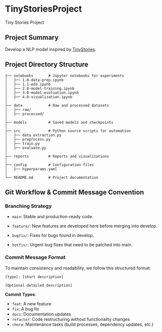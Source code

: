 # TinyStoriesProject
Tiny Stories Project

## Project Summary

Develop a NLP model inspired by [TinyStories](https://arxiv.org/abs/2305.07759).

## Project Directory Structure

```
├── notebooks       # Jupyter notebooks for experiments
│   ├── 1.0-data-prep.ipynb
│   ├── 1.1-eda.ipynb
│   ├── 2.0-model-training.ipynb
│   ├── 3.0-model-evaluation.ipynb
│   ├── 4.0-visualization.ipynb
│
├── data            # Raw and processed datasets
│   ├── raw/
│   ├── processed/
│
├── models          # Saved models and checkpoints
│
├── src             # Python source scripts for automation
│   ├── data_extraction.py
│   ├── preprocess.py
│   ├── train.py
│   ├── evaluate.py
│
├── reports         # Reports and visualizations
│
├── config          # Configuration files
│   ├── hyperparams.yaml
│
└── README.md       # Project documentation
```

## Git Workflow & Commit Message Convention

### Branching Strategy

- `main`: Stable and production-ready code.

- `feature/`: New features are developed here before merging into develop.

- `bugfix/`: Fixes for bugs found in develop.

- `hotfix/`: Urgent bug fixes that need to be patched into main.

### Commit Message Format

To maintain consistency and readability, we follow this structured format:
```
[type]: [short description]

[Optional detailed description]
```

**Commit Types**:
- `feat`: A new feature
- `fix`: A bug fix
- `docs`: Documentation updates
- `refactor`: Code restructuring without functionality changes
- `chore`: Maintenance tasks (build processes, dependency updates, etc.)